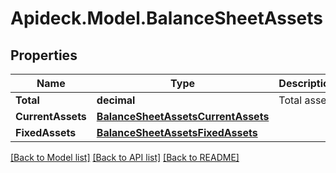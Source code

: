 # Apideck.Model.BalanceSheetAssets

## Properties

Name | Type | Description | Notes
------------ | ------------- | ------------- | -------------
**Total** | **decimal** | Total assets | 
**CurrentAssets** | [**BalanceSheetAssetsCurrentAssets**](BalanceSheetAssetsCurrentAssets.md) |  | 
**FixedAssets** | [**BalanceSheetAssetsFixedAssets**](BalanceSheetAssetsFixedAssets.md) |  | 

[[Back to Model list]](../README.md#documentation-for-models) [[Back to API list]](../README.md#documentation-for-api-endpoints) [[Back to README]](../README.md)

